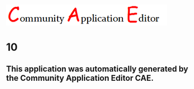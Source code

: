 ![CAE](https://github.com/PhilCAEOrg2/CAE-Deployment-Temp/blob/master/img/logo.png)  

10
===================


This application was automatically generated by the Community Application Editor CAE.  
---------------

